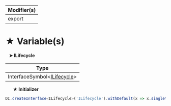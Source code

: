 | Modifier(s)                            |
|----------------------------------------|
| export |

# &#9733; Variable(s)

&nbsp;&nbsp; **&#10148; ILifecycle**

| Type                        |
|-----------------------------|
| InterfaceSymbol&lt;[ILifecycle](/runtime/interface/lifecycle/ilifecycle.md)&gt; |

&nbsp;&nbsp;&nbsp;&nbsp;&nbsp; **&#9733; Initializer**

```ts
DI.createInterface<ILifecycle>('ILifecycle').withDefault(x => x.singleton(Lifecycle))
```